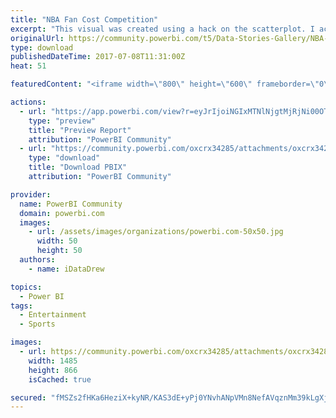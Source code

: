 ```yaml
---
title: "NBA Fan Cost Competition"
excerpt: "This visual was created using a hack on the scatterplot. I actually have an entire video detailing how I developed this in the MS Power BI Recipes"
originalUrl: https://community.powerbi.com/t5/Data-Stories-Gallery/NBA-Fan-Cost-Competition/m-p/208284
type: download
publishedDateTime: 2017-07-08T11:31:00Z
heat: 51

featuredContent: "<iframe width=\"800\" height=\"600\" frameborder=\"0\" src=\"https://app.powerbi.com/view?r=eyJrIjoiNGIxMTNlNjgtMjRjNi00OTUxLWI3YTktYTUxYjNkYmE2NzE2IiwidCI6IjBmZmM3NzMyLTNkYWYtNDJhNC1iN2Y4LWRhMzhlNzE1YTgyOCIsImMiOjF9\"></iframe>"

actions:
  - url: "https://app.powerbi.com/view?r=eyJrIjoiNGIxMTNlNjgtMjRjNi00OTUxLWI3YTktYTUxYjNkYmE2NzE2IiwidCI6IjBmZmM3NzMyLTNkYWYtNDJhNC1iN2Y4LWRhMzhlNzE1YTgyOCIsImMiOjF9"
    type: "preview"
    title: "Preview Report"
    attribution: "PowerBI Community"
  - url: "https://community.powerbi.com/oxcrx34285/attachments/oxcrx34285/DataStoriesGallery/1100/1/NBA_Fan_Cost_2016.pbix"
    type: "download"
    title: "Download PBIX"
    attribution: "PowerBI Community"

provider:
  name: PowerBI Community
  domain: powerbi.com
  images:
    - url: /assets/images/organizations/powerbi.com-50x50.jpg
      width: 50
      height: 50
  authors:
    - name: iDataDrew

topics:
  - Power BI
tags:
  - Entertainment
  - Sports

images:
  - url: https://community.powerbi.com/oxcrx34285/attachments/oxcrx34285/DataStoriesGallery/938/1/NBA_Fan_Cost_2016.PNG
    width: 1485
    height: 866
    isCached: true

secured: "fMSZs2fHKa6HeziX+kyNR/KAS3dE+yPj0YNvhANpVMn8NefAVqznMm39kLgXj0sBfIIQcNW4EqG3kJuxqMf21yMNPPH0ojp4DyIafNRPLWctkygJpR9JjNCPqnZmvUW21BGMR3+pyZ3xk3CA6fhm5yUTXa19H+KmKJxVrfN/03/wW4dqauOgDN0xNGr2tAs4PcqxZtp6/hNhQLL+tDSKXXYeB/Q3K74y9niL2rcfDxoQ3qH3XbEnJnxtsY5wG/A1S7+cNYCl+1ZLVdh66IjtC22zswlL+23tbM/rR+WRpV+4arMFSudpQ7bBC2g8GFK+KFU0LAK95jtfy1SRfbbMWegitCmv6OtQApubRvRStz2YXYX4+8QjNXEN0hAXiqvPEkq4p28zTBKWdYXkE7GYFqUAyPXIt7zWm04X2UQ5ETM=;XOl8yV757j9BHnBXfzoGsQ=="
---
```


